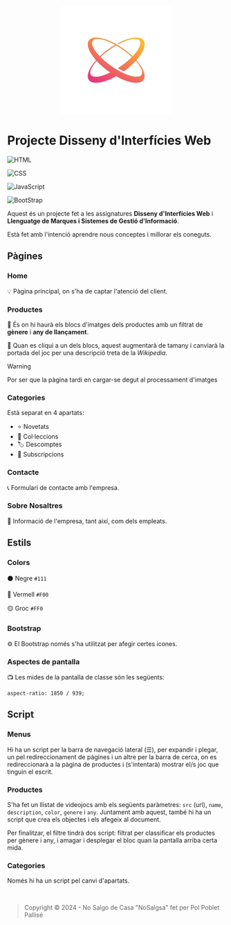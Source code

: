 <!-- ![logo](./img/logo.png) -->

<p align='center'>
  <img width='50%' src='./img/logo.png'>
</p>

# Projecte Disseny d'Interfícies Web

![HTML](https://img.shields.io/badge/HTML)

![CSS](https://img.shields.io/badge/CSS)

![JavaScript](https://img.shields.io/badge/JavaScript)

![BootStrap](https://img.shields.io/badge/BootStrap)

<!-- ![PHP]() -->

Aquest és un projecte fet a les assignatures **Disseny d'Interfícies Web** i **Llenguatge de Marques i Sistemes de Gestió d'Informació**.

Està fet amb l'intenció aprendre nous conceptes i millorar els coneguts.

## Pàgines 

### Home

💡 Pàgina principal, on s'ha de captar l'atenció del client.

### Productes

🔀 És on hi haurà els blocs d'imatges dels productes amb un filtrat de **gènere** i **any de llançament**.

📖 Quan es cliqui a un dels blocs, aquest augmentarà de tamany i canviarà la portada del joc per una descripció treta de la _Wikipedia_.

> [!WARNING]
> Por ser que la pàgina tardi en cargar-se degut al processament d'imatges

### Categories

Està separat en 4 apartats:
- ⭐ Novetats
- 📂 Col·leccions
- 🏷️ Descomptes
- 💸 Subscripcions

### Contacte

📞 Formulari de contacte amb l'empresa.

### Sobre Nosaltres

📑 Informació de l'empresa, tant així, com dels empleats.

## Estils

### Colors

⚫ Negre `#111`

🔴 Vermell `#F00`

🟡 Groc `#FF0`

### Bootstrap

⚙️ El Bootstrap només s'ha utilitzat per afegir certes icones.

### Aspectes de pantalla

📺 Les mides de la pantalla de classe són les següents:

```
aspect-ratio: 1850 / 939;
```

## Script

### Menus

Hi ha un script per la barra de navegació lateral (☰), per expandir i plegar, un pel redireccionament de pàgines i un altre per la barra de cerca, on es redireccionarà a la pàgina de productes i (s'intentarà) mostrar el/s joc que tinguin el escrit.

### Productes

S'ha fet un llistat de videojocs amb els següents paràmetres: `src` (url), `name`, `description`, `color`, `genere` i `any`. Juntament amb aquest, també hi ha un script que crea els objectes i els afegeix al document. 

Per finalitzar, el filtre tindrà dos script: filtrat per classificar els productes per gènere i any, i amagar i desplegar el bloc quan la pantalla arriba certa mida.

### Categories

Només hi ha un script pel canvi d'apartats.

<br>

> Copyright &copy; 2024 - No Salgo de Casa "NoSalgsa" fet per Pol Poblet Pallisé

<!--

Img:
https://encrypted-tbn0.gstatic.com/images?q=tbn:ANd9GcSxDOf7brh465mFOOj8hI1V2W7vb0y8pmPh0p4pIsfrLFSoBfwZ9YaRt4hznIZUHf2MR44&usqp=CAU

Syntaxi:
https://docs.github.com/en/get-started/writing-on-github/getting-started-with-writing-and-formatting-on-github/basic-writing-and-formatting-syntax

-->
